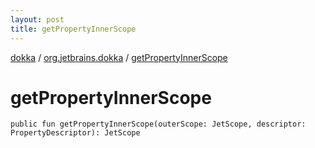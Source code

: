 ```yaml
---
layout: post
title: getPropertyInnerScope
---
```

[dokka](../index.md) / [org.jetbrains.dokka](index.md) / [getPropertyInnerScope](getPropertyInnerScope.md)

# getPropertyInnerScope

```
public fun getPropertyInnerScope(outerScope: JetScope, descriptor: PropertyDescriptor): JetScope
```
